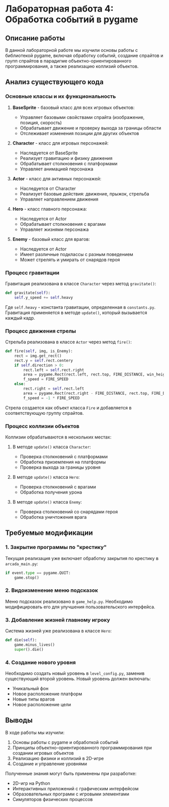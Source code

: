 # Лабораторная работа 4: Обработка событий в pygame

## Описание работы

В данной лабораторной работе мы изучили основы работы с библиотекой pygame, включая обработку событий, создание спрайтов и групп спрайтов в парадигме объектно-ориентированного программирования, а также реализацию коллизий объектов.

## Анализ существующего кода

### Основные классы и их функциональность

1. **BaseSprite** - базовый класс для всех игровых объектов:
   - Управляет базовыми свойствами спрайта (изображение, позиция, скорость)
   - Обрабатывает движение и проверку выхода за границы области
   - Отслеживает изменения позиции для других объектов

2. **Character** - класс для игровых персонажей:
   - Наследуется от BaseSprite
   - Реализует гравитацию и физику движения
   - Обрабатывает столкновения с платформами
   - Управляет анимацией персонажа

3. **Actor** - класс для активных персонажей:
   - Наследуется от Character
   - Реализует базовые действия: движение, прыжок, стрельба
   - Управляет направлением движения

4. **Hero** - класс главного персонажа:
   - Наследуется от Actor
   - Обрабатывает столкновения с врагами
   - Управляет жизнями персонажа

5. **Enemy** - базовый класс для врагов:
   - Наследуется от Actor
   - Имеет различные подклассы с разным поведением
   - Может стрелять и умирать от снарядов героя

### Процесс гравитации

Гравитация реализована в классе `Character` через метод `gravitate()`:
```python
def gravitate(self):
    self.y_speed += self.heavy
```

Где `self.heavy` - константа гравитации, определенная в `constants.py`. Гравитация применяется в методе `update()`, который вызывается каждый кадр.

### Процесс движения стрелы

Стрельба реализована в классе `Actor` через метод `fire()`:
```python
def fire(self, img, is_Enemy):
    rect = img.get_rect()
    rect.y = self.rect.centery
    if self.direction > 0:
        rect.left = self.rect.right
        area = pygame.Rect(rect.left, rect.top, FIRE_DISTANCE, win_height-rect.top)
        f_speed = FIRE_SPEED
    else:
        rect.right = self.rect.left
        area = pygame.Rect(rect.right - FIRE_DISTANCE, rect.top, FIRE_DISTANCE, win_height-rect.top)
        f_speed = -1 * FIRE_SPEED
```

Стрела создается как объект класса `Fire` и добавляется в соответствующую группу спрайтов.

### Процесс коллизии объектов

Коллизии обрабатываются в нескольких местах:

1. В методе `update()` класса `Character`:
   - Проверка столкновений с платформами
   - Обработка приземления на платформы
   - Проверка выхода за границы уровня

2. В методе `update()` класса `Hero`:
   - Проверка столкновений с врагами
   - Обработка получения урона

3. В методе `update()` класса `Enemy`:
   - Проверка столкновений со снарядами героя
   - Обработка уничтожения врага

## Требуемые модификации

### 1. Закрытие программы по "крестику"

Текущая реализация уже включает обработку закрытия по крестику в `arcada_main.py`:
```python
if event.type == pygame.QUIT:
    game.stop()
```

### 2. Видоизменение меню подсказок

Меню подсказок реализовано в `game_help.py`. Необходимо модифицировать его для улучшения пользовательского интерфейса.

### 3. Добавление жизней главному игроку

Система жизней уже реализована в классе `Hero`:
```python
def die(self):
    game.minus_lives()
    super().die()
```

### 4. Создание нового уровня

Необходимо создать новый уровень в `level_config.py`, заменив существующий второй уровень. Новый уровень должен включать:
- Уникальный фон
- Новое расположение платформ
- Новые типы врагов
- Новое расположение цели

## Выводы

В ходе работы мы изучили:
1. Основы работы с pygame и обработкой событий
2. Принципы объектно-ориентированного программирования при создании игровых объектов
3. Реализацию физики и коллизий в 2D-игре
4. Создание и управление уровнями

Полученные знания могут быть применены при разработке:
- 2D-игр на Python
- Интерактивных приложений с графическим интерфейсом
- Образовательных программ с игровыми элементами
- Симуляторов физических процессов 